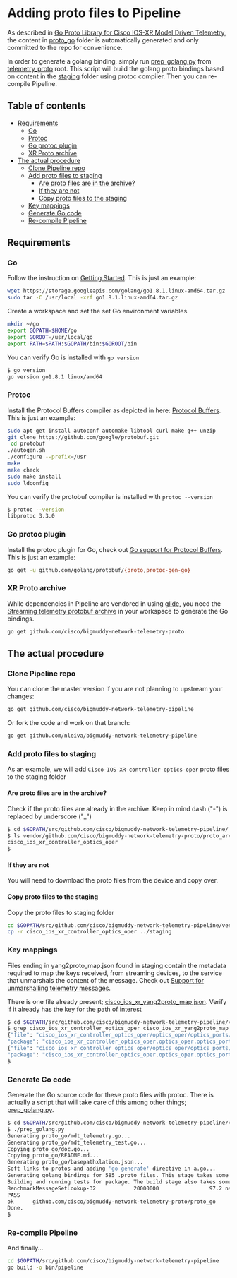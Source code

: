 # Adding proto files to Pipeline

As described in [Go Proto Library for Cisco IOS-XR Model Driven Telemetry](https://github.com/cisco/bigmuddy-network-telemetry-proto/tree/master/proto_go), the content in [proto_go](vendor/github.com/cisco/bigmuddy-network-telemetry-proto/proto_go/) folder is automatically generated and only committed to the repo for convenience.

In order to generate a golang binding, simply run [prep_golang.py](vendor/github.com/cisco/bigmuddy-network-telemetry-proto/prep_golang.py) from [telemetry_proto](vendor/github.com/cisco/bigmuddy-network-telemetry-proto/) root. This script will build the golang proto bindings based on content in the [staging](vendor/github.com/cisco/bigmuddy-network-telemetry-proto/proto_go/) folder using protoc compiler. Then you can re-compile Pipeline.

## Table of contents
  * [Requirements](#requirements)
    + [Go](#go)
    + [Protoc](#protoc)
    + [Go protoc plugin](#go-protoc-plugin)
    + [XR Proto archive](#xr-proto-archive)
  * [The actual procedure](#the-actual-procedure)
    + [Clone Pipeline repo](#clone-pipeline-repo)
    + [Add proto files to staging](#add-proto-files-to-staging)
      - [Are proto files are in the archive?](#are-proto-files-are-in-the-archive-)
      - [If they are not](#if-they-are-not)
      - [Copy proto files to the staging](#copy-proto-files-to-the-staging)
    + [Key mappings](#key-mappings)
    + [Generate Go code](#generate-go-code)
    + [Re-compile Pipeline](#re-compile-pipeline)

## Requirements

### Go 

Follow the instruction on [Getting Started](https://golang.org/doc/install). This is just an example:

``` bash
wget https://storage.googleapis.com/golang/go1.8.1.linux-amd64.tar.gz
sudo tar -C /usr/local -xzf go1.8.1.linux-amd64.tar.gz
```

Create a workspace and set the set Go environment variables.

``` bash
mkdir ~/go
export GOPATH=$HOME/go
export GOROOT=/usr/local/go
export PATH=$PATH:$GOPATH/bin:$GOROOT/bin
```

You can verify Go is installed with `go version`

``` bash    
$ go version
go version go1.8.1 linux/amd64    
```
    
### Protoc
 
Install the Protocol Buffers compiler as depicted in here: [Protocol Buffers](https://github.com/google/protobuf/tree/master/src). This is just an example:

``` bash    
sudo apt-get install autoconf automake libtool curl make g++ unzip
git clone https://github.com/google/protobuf.git
 cd protobuf
./autogen.sh
./configure --prefix=/usr
make
make check
sudo make install
sudo ldconfig
```

You can verify the protobuf compiler is installed with `protoc --version`

``` bash   
$ protoc --version
libprotoc 3.3.0
```

### Go protoc plugin

Install the protoc plugin for Go, check out [Go support for Protocol Buffers](https://github.com/golang/protobuf). This is just an example:

``` bash  
go get -u github.com/golang/protobuf/{proto,protoc-gen-go}
```

### XR Proto archive

While dependencies in Pipeline are vendored in using [glide](glide.yaml), you need the [Streaming telemetry protobuf archive](https://github.com/cisco/bigmuddy-network-telemetry-proto) in your workspace to generate the Go bindings.

``` bash 
go get github.com/cisco/bigmuddy-network-telemetry-proto
```

## The actual procedure


### Clone Pipeline repo

You can clone the master version if you are not planning to upstream your changes:

``` bash 
go get github.com/cisco/bigmuddy-network-telemetry-pipeline
```

Or fork the code and work on that branch:

``` bash 
go get github.com/nleiva/bigmuddy-network-telemetry-pipeline
```

### Add proto files to staging

As an example, we will add `Cisco-IOS-XR-controller-optics-oper` proto files to the staging folder

#### Are proto files are in the archive?

Check if the proto files are already in the archive. Keep in mind dash ("-") is replaced by underscore ("_")

``` bash 
$ cd $GOPATH/src/github.com/cisco/bigmuddy-network-telemetry-pipeline/
$ ls vendor/github.com/cisco/bigmuddy-network-telemetry-proto/proto_archive/ | grep optics
cisco_ios_xr_controller_optics_oper
$
```

#### If they are not

You will need to download the proto files from the device and copy over.

#### Copy proto files to the staging 

Copy the proto files to staging folder

``` bash 
cd $GOPATH/src/github.com/cisco/bigmuddy-network-telemetry-pipeline/vendor/github.com/cisco/bigmuddy-network-telemetry-proto/proto_archive/
cp -r cisco_ios_xr_controller_optics_oper ../staging
```

### Key mappings 

Files ending in yang2proto_map.json found in staging contain the metadata required to map the keys received, from streaming devices, to the service that unmarshals the content of the message. Check out [Support for unmarshalling telemetry messages](/vendor/github.com/cisco/bigmuddy-network-telemetry-proto#support-for-unmarshaling-telemetry-messages). 

There is one file already present; [cisco_ios_xr_yang2proto_map.json](vendor/github.com/cisco/bigmuddy-network-telemetry-proto/staging/cisco_ios_xr_yang2proto_map.json). Verify if it already has the key for the path of interest

``` bash 
$ cd $GOPATH/src/github.com/cisco/bigmuddy-network-telemetry-pipeline/vendor/github.com/cisco/bigmuddy-network-telemetry-proto/staging
$ grep cisco_ios_xr_controller_optics_oper cisco_ios_xr_yang2proto_map.json
{"file": "cisco_ios_xr_controller_optics_oper/optics_oper/optics_ports/optics_port/optics_info/optics_edm_info.proto",
"package": "cisco_ios_xr_controller_optics_oper.optics_oper.optics_ports.optics_port.optics_info",
{"file": "cisco_ios_xr_controller_optics_oper/optics_oper/optics_ports/optics_port/optics_dwdm_carrrier_channel_map/optics_edm_wave_info.proto",
"package": "cisco_ios_xr_controller_optics_oper.optics_oper.optics_ports.optics_port.optics_dwdm_carrrier_channel_map",
$
```

### Generate Go code

Generate the Go source code for these proto files with protoc. There is actually a script that will take care of this among other things; [prep_golang.py](vendor/github.com/cisco/bigmuddy-network-telemetry-proto/prep_golang.py).

``` bash 
$ cd $GOPATH/src/github.com/cisco/bigmuddy-network-telemetry-pipeline/vendor/github.com/cisco/bigmuddy-network-telemetry-proto/
$ ./prep_golang.py
Generating proto_go/mdt_telemetry.go...
Generating proto_go/mdt_telemetry_test.go...
Copying proto_go/doc.go...
Copying proto_go/README.md...
Generating proto_go/basepathxlation.json...
Soft links to protos and adding 'go generate' directive in a.go...
Generating golang bindings for 585 .proto files. This stage takes some time...
Building and running tests for package. The build stage also takes some time...
BenchmarkMessageSetLookup-32            20000000                97.2 ns/op
PASS
ok      github.com/cisco/bigmuddy-network-telemetry-proto/proto_go      4.794s
Done.
$
```

### Re-compile Pipeline

And finally...

``` bash 
cd $GOPATH/src/github.com/cisco/bigmuddy-network-telemetry-pipeline
go build -o bin/pipeline 
```
